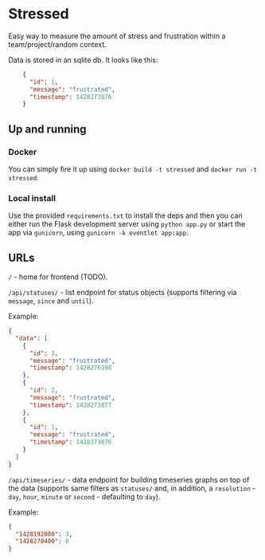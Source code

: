# Stressed

Easy way to measure the amount of stress and frustration within a team/project/random context.

Data is stored in an sqlite db. It looks like this:

```json
    {
      "id": 1,
      "message": "frustrated",
      "timestamp": 1428273876
    }
```

## Up and running

### Docker

You can simply fire it up using `docker build -t stressed` and `docker run -t stressed`.

### Local install

Use the provided `requirements.txt` to install the deps and then you can either run
the Flask development server using `python app.py` or start the app via `gunicorn`,
using `gunicorn -k eventlet app:app`.

## URLs

`/` - home for frontend (TODO).

`/api/statuses/` - list endpoint for status objects (supports filtering via `message`, `since` and `until`).

Example:

```json
{
  "data": [
    {
      "id": 3,
      "message": "frustrated",
      "timestamp": 1428276198
    },
    {
      "id": 2,
      "message": "frustrated",
      "timestamp": 1428273877
    },
    {
      "id": 1,
      "message": "frustrated",
      "timestamp": 1428273876
    }
  ]
}
```

`/api/timeseries/` - data endpoint for building timeseries graphs on top of the data (supports same filters
as `statuses/` and, in addition, a `resolution` - `day`, `hour`, `minute` or `second` - defaulting to `day`).

Example:

```json
{
  "1428192000": 3,
  "1428278400": 0
}
```
